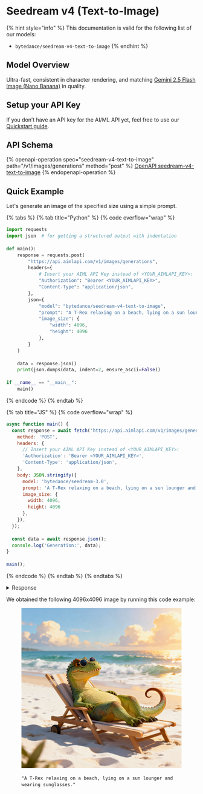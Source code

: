 # Seedream v4 (Text-to-Image)

{% hint style="info" %}
This documentation is valid for the following list of our models:

* `bytedance/seedream-v4-text-to-image`
{% endhint %}

## Model Overview

Ultra-fast, consistent in character rendering, and matching [Gemini 2.5 Flash Image (Nano Banana)](../google/gemini-2.5-flash-image.md) in quality.

## Setup your API Key

If you don’t have an API key for the AI/ML API yet, feel free to use our [Quickstart guide](https://docs.aimlapi.com/quickstart/setting-up).

## API Schema

{% openapi-operation spec="seedream-v4-text-to-image" path="/v1/images/generations" method="post" %}
[OpenAPI seedream-v4-text-to-image](https://raw.githubusercontent.com/aimlapi/api-docs/refs/heads/main/docs/api-references/image-models/ByteDance/seedream-v4-text-to-image.json)
{% endopenapi-operation %}

## Quick Example

Let's generate an image of the specified size using a simple prompt.

{% tabs %}
{% tab title="Python" %}
{% code overflow="wrap" %}
```python
import requests
import json  # for getting a structured output with indentation

def main():
    response = requests.post(
        "https://api.aimlapi.com/v1/images/generations",
        headers={
            # Insert your AIML API Key instead of <YOUR_AIMLAPI_KEY>:
            "Authorization": "Bearer <YOUR_AIMLAPI_KEY>",
            "Content-Type": "application/json",
        },
        json={
            "model": "bytedance/seedream-v4-text-to-image",
            "prompt": "A T-Rex relaxing on a beach, lying on a sun lounger and wearing sunglasses.",
            "image_size": {
                "width": 4096,
                "height": 4096
            },
        }
    )

    data = response.json()
    print(json.dumps(data, indent=2, ensure_ascii=False))

if __name__ == "__main__":
    main()
```
{% endcode %}
{% endtab %}

{% tab title="JS" %}
{% code overflow="wrap" %}
```javascript
async function main() {
  const response = await fetch('https://api.aimlapi.com/v1/images/generations', {
    method: 'POST',
    headers: {
      // Insert your AIML API Key instead of <YOUR_AIMLAPI_KEY>:
      'Authorization': 'Bearer <YOUR_AIMLAPI_KEY>',
      'Content-Type': 'application/json',
    },
    body: JSON.stringify({
      model: 'bytedance/seedream-3.0',
      prompt: 'A T-Rex relaxing on a beach, lying on a sun lounger and wearing sunglasses.',
      image_size: {
        width: 4096,
        height: 4096
      },
    }),
  });

  const data = await response.json();
  console.log('Generation:', data);
}

main();
```
{% endcode %}
{% endtab %}
{% endtabs %}

<details>

<summary>Response</summary>

{% code overflow="wrap" %}
```json5
{
  "images": [
    {
      "url": "https://v3b.fal.media/files/b/lion/O0byJzpkMBsjWFUMSRelX_ae55fef23aa54a1cad92c3abdf8f5337.png",
      "content_type": "image/png",
      "file_name": "ae55fef23aa54a1cad92c3abdf8f5337.png",
      "file_size": 3282232,
      "width": null,
      "height": null
    }
  ],
  "seed": 1367947822,
  "data": [
    {
      "url": "https://v3b.fal.media/files/b/lion/O0byJzpkMBsjWFUMSRelX_ae55fef23aa54a1cad92c3abdf8f5337.png",
      "content_type": "image/png",
      "file_name": "ae55fef23aa54a1cad92c3abdf8f5337.png",
      "file_size": 3282232,
      "width": null,
      "height": null
    }
  ],
  "meta": {
    "usage": {
      "tokens_used": 63000
    }
  }
}
```
{% endcode %}

</details>

We obtained the following 4096x4096 image by running this code example:

<figure><img src="../../../.gitbook/assets/bytedance-seedream-v4-text-to-image_output.jpg" alt=""><figcaption><p><code>"A T-Rex relaxing on a beach, lying on a sun lounger and wearing sunglasses."</code></p></figcaption></figure>
